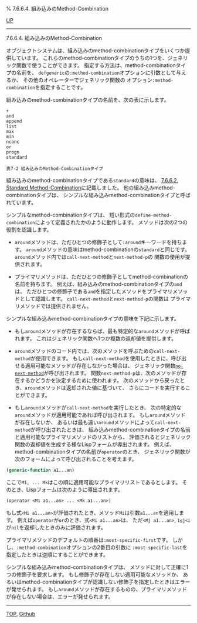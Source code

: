 % 7.6.6.4. 組み込みのMethod-Combination

[UP](7.6.6.html)  

---

7.6.6.4. 組み込みのMethod-Combination


オブジェクトシステムは、組み込みのmethod-combinationタイプをいくつか提供しています。
これらのmethod-combinationタイプのうちの1つを、ジェネリック関数で使うことができます。
指定する方法は、method-combinationタイプの名前を、
`defgeneric`の`:method-combination`オプションに引数として与えるか、
その他のオペレーターでジェネリック関数の
オプション`:method-combination`を指定することです。

組み込みのmethod-combinationタイプの名前を、次の表に示します。

```
+
and
append
list
max
min
nconc
or
progn
standard

表7-2 組み込みのMethod-Combinationタイプ
```

組み込みのmethod-combinationタイプである`standard`の意味は、
[7.6.6.2. Standard Method-Combination](7.6.6.2.html)に記載しました。
他の組み込みmethod-combinationタイプは、
シンプルな組み込みmethod-combinationタイプと呼ばれています。

シンプルなmethod-combinationタイプは、
短い形式の`define-method-combination`によって定義されたかのように動作します。
メソッドは次の2つの役割を認識します。

- `around`メソッドは、ただひとつの修飾子として`:around`キーワードを持ちます。
`around`メソッドの意味はmethod-combinationの`standard`と同じです。
`around`メソッド内では`call-next-method`と`next-method-p`の
関数の使用が提供されます。

- プライマリメソッドは、ただひとつの修飾子としてmethod-combinationの名前を持ちます。
例えば、組み込みのmethod-combinationタイプの`and`は、
ただひとつの修飾子である`and`を指定したメソッドをプライマリメソッドとして認識します。
`call-next-method`と`next-method-p`の関数は
プライマリメソッドでは提供されません。

シンプルな組み込みmethod-combinationタイプの意味を下記に示します。

- もし`around`メソッドが存在するならば、最も特定的な`around`メソッドが呼ばれます。
これはジェネリック関数へ1つか複数の返却値を提供します。

- `around`メソッドのコード内では、次のメソッドを呼ぶための`call-next-method`が使用できます。
もし`call-next-method`を使用したときに、呼び出せる適用可能なメソッドが存在しなかった場合は、
ジェネリック関数[`no-next-method`](7.7.no-next-method.html)が呼び出されます。
関数`next-method-p`は、次のメソッドが存在するかどうかを決定するために使われます。
次のメソッドから戻ったとき、`around`メソッドは返却された値に基づいて、
さらにコードを実行することができます。

- もし`around`メソッドが`call-next-method`を実行したとき、
次の特定的な`around`メソッドが適用可能であれば呼び出されます。
もし`around`メソッドが存在しないか、
あるいは最も遠い`around`メソッドによって`call-next-method`が呼び出されたときは、
組み込みmethod-combinationタイプの名前と適用可能なプライマリメソッドのリストから、
評価されるとジェネリック関数の返却値を生成する様なLispフォームが導出されます。
例えば、method-combinationタイプの名前が`operator`のとき、
ジェネリック関数が次のフォームによって呼び出されることを考えます。

```lisp
(generic-function a1...an)
```

ここで`M1, ... Mk`はこの順に適用可能なプライマリリストであるとします。
そのとき、Lispフォームは次のように導出されます。

```lisp
(operator <M1 a1...an> ... <Mk a1...an>)
```

もし式`<Mi a1...an>`が評価されたとき、メソッド`Mi`は引数`a1...an`を適用します。
例えば`operator`が`or`のとき、式`<Mi a1...an>`は、
ただ`<Mj a1...an>`, `1≦j<i`が`nil`を返却したときのみに評価されます。

プライマリメソッドのデフォルトの順番は`:most-specific-first`です。
しかし、`:method-combination`オプションの2番目の引数に
`:most-specific-last`を指定したときは逆順にすることができます。

シンプルな組み込みmethod-combinationタイプは、
メソッドに対して正確に1つの修飾子を要求します。
もし修飾子が存在しない適用可能なメソッドか、
あるいはmethod-combinationタイプが認識しない修飾子を指定したときはエラーが発せられます。
もし`around`メソッドが存在するものの、プライマリメソッドが存在しない場合は、エラーが発せられます。


---
[TOP](index.html),  [Github](https://github.com/nptcl/npt-japanese)

